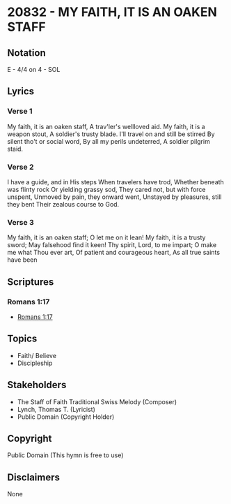 # 20832 - MY FAITH, IT IS AN OAKEN STAFF

## Notation

E - 4/4 on 4 - SOL

## Lyrics

### Verse 1

My faith, it is an oaken staff, A trav'ler's wellloved aid. My faith, it is a weapon stout, A soldier's trusty blade. I'll travel on and still be stirred By silent tho't or social word, By all my perils undeterred, A soldier pilgrim staid.

### Verse 2

I have a guide, and in His steps When travelers have trod, Whether beneath was flinty rock Or yielding grassy sod, They cared not, but with force unspent, Unmoved by pain, they onward went, Unstayed by pleasures, still they bent Their zealous course to God.



### Verse 3

My faith, it is an oaken staff; O let me on it lean! My faith, it is a trusty sword; May falsehood find it keen! Thy spirit, Lord, to me impart; O make me what Thou ever art, Of patient and courageous heart, As all true saints have been


## Scriptures

### Romans 1:17

- [Romans 1:17](https://www.biblegateway.com/passage/?search=Romans%201%3A17)


## Topics

- Faith/ Believe
- Discipleship

## Stakeholders

- The Staff of Faith Traditional Swiss Melody (Composer)
- Lynch, Thomas T. (Lyricist)
- Public Domain (Copyright Holder)

## Copyright

Public Domain
(This hymn is free to use)

## Disclaimers

None

